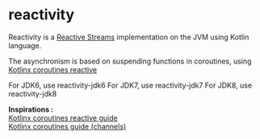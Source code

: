 # reactivity

Reactivity is a [Reactive Streams](http://www.reactive-streams.org/) implementation on the JVM using Kotlin language.

The asynchronism is based on suspending functions in coroutines, using [Kotlinx coroutines reactive](https://github.com/Kotlin/kotlinx.coroutines/tree/master/reactive/kotlinx-coroutines-reactive)

For JDK6, use reactivity-jdk6
For JDK7, use reactivity-jdk7
For JDK8, use reactivity-jdk8

**Inspirations :**<br />
[Kotlinx coroutines reactive guide](https://github.com/Kotlin/kotlinx.coroutines/blob/master/reactive/coroutines-guide-reactive.md)<br />
[Kotlinx coroutines guide (channels)](https://github.com/Kotlin/kotlinx.coroutines/blob/master/coroutines-guide.md#channel-basics)